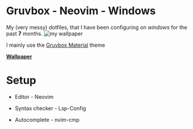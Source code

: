 # Gruvbox - Neovim - Windows

My (very messy) dotfiles, that I have been configuring on *windows* for the past **7** months.                              ![my wallpaper](https://user-images.githubusercontent.com/39676098/149642494-5abf0613-8937-4859-a7c8-ceeaceaefbeb.png)

I mainly use the [Gruvbox Material](https://github.com/sainnhe/gruvbox-material) theme

[**Wallpaper**](https://user-images.githubusercontent.com/39676098/149642494-5abf0613-8937-4859-a7c8-ceeaceaefbeb.png)

# Setup

-  Editor - Neovim

- Syntax checker - Lsp-Config

- Autocomplete - nvim-cmp
